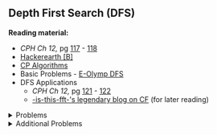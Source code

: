 ## Depth First Search (DFS)

**Reading material:**
* *CPH Ch 12,* pg [117](https://cses.fi/book/book.pdf#page=127) - [118](https://cses.fi/book/book.pdf#page=128)
* [Hackerearth [B]](https://www.hackerearth.com/practice/algorithms/graphs/depth-first-search/tutorial/)
* [CP Algorithms](https://cp-algorithms.com/graph/depth-first-search.html)
* Basic Problems - [E-Olymp DFS](https://www.e-olymp.com/en/contests/9116)
* DFS Applications
    * *CPH Ch 12,* pg [121](https://cses.fi/book/book.pdf#page=131) - [122](https://cses.fi/book/book.pdf#page=132)
    * [-is-this-fft-'s legendary blog on CF](https://codeforces.com/blog/entry/68138) (for later reading)

<details>
<summary>Problems</summary>
<ul>
    <li><a href="https://codeforces.com/problemset/problem/1143/C">CF 1143 C Queen</a></li>
    <li><a href="https://codeforces.com/problemset/problem/277/A">CF 277 A Learning Languages</a></li>
    <li><a href="https://codeforces.com/problemset/problem/1130/C">CF 1130 C Connect</a></li>
    <li><a href="https://codeforces.com/problemset/problem/580/C">CF 580 C Kefa and Park</a></li>
    <li><a href="https://codeforces.com/problemset/problem/510/B">CF 510 B Fox And Two Dots</a></li>
    <li><a href="https://codeforces.com/problemset/problem/839/C">CF 839 C Journey</a></li>
    <li><a href="https://codeforces.com/problemset/problem/1325/C">CF 1325 C Ehab and Path-etic MEXs</a></li>
    <li><a href="https://www.spoj.com/problems/BUGLIFE/">Spoj BUGLIFE A Bug’s Life</a></li>
    <li><a href="https://codeforces.com/problemset/problem/687/A">CF 687 A NP-Hard Problem</a></li>
    <li><a href="https://codeforces.com/problemset/problem/1176/E">CF 1176 E Cover it!</a></li>
</ul>
</details>


<details>
<summary>Additional Problems</summary>
<ul>
    <li><a href="https://www.spoj.com/problems/ABCPATH/">ABCPATH - ABC Path</a></li>
    <li><a href="https://codeforces.com/contest/781/problem/C">CF C Underground Lab</a></li>
   <li><a href="https://codeforces.com/contest/734/problem/E">CF E Anton and Tree</a></li>
   <li><a href="https://codeforces.com/contest/727/problem/A">CF A Transformation: from A to B</a></li>
   <li><a href="https://codeforces.com/problemset/problem/893/C">CF C Rumor</a></li>
   <li><a href="https://codeforces.com/problemset/problem/862/B">CF B Mahmoud and Ehab and the bipartiteness</a></li>
   <li><a href="https://codeforces.com/problemset/problem/755/C">CF C PolandBall and Forest</a></li>
   <li><a href="https://codeforces.com/problemset/problem/505/B">CF B Mr. Kitayuta's Colorful Graph</a></li>
</ul>
</details>
